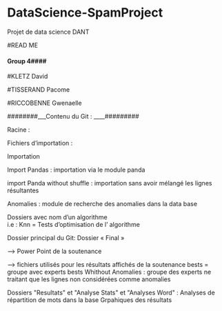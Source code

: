 # DataScience-SpamProject
Projet de data science DANT


#READ ME

#### Group 4####

#KLETZ David 

#TISSERAND Pacome

#RICCOBENNE Gwenaelle




########___Contenu du Git : ____#########


Racine : 

Fichiers d’importation : 

Importation

Import Pandas : importation via le module panda

import Panda without shuffle : importation sans avoir mélangé les lignes résultantes

Anomalies : module de recherche des anomalies dans la data base 




Dossiers avec nom d’un algorithme    
i.e : Knn
= Tests d’optimisation de l’    algorithme



Dossier principal du Git: Dossier « Final »

—> Power Point de la soutenance

—> fichiers utilisés pour les résultats affichés de la soutenance
bests = groupe avec experts
bests Whithout Anomalies : groupe des experts ne traitant que les lignes non considérées comme anomalies



Dossiers "Resultats" et "Analyse Stats" et "Analyses Word" :
        Analyses de répartition de mots dans la base 
        Grpahiques des résultats






